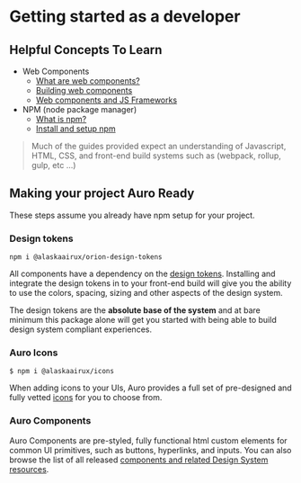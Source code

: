 # Getting started as a developer

## Helpful Concepts To Learn

* Web Components
    * [What are web components?](https://www.webcomponents.org/introduction)
    * [Building web components](https://developers.google.com/web/fundamentals/web-components)
    * [Web components and JS Frameworks](https://custom-elements-everywhere.com/)
* NPM (node package manager)
    * [What is npm?](https://docs.npmjs.com/about-npm/)
    * [Install and setup npm](https://docs.npmjs.com/downloading-and-installing-node-js-and-npm)

> Much of the guides provided expect an understanding of Javascript, HTML, CSS, and front-end build systems such as (webpack, rollup, gulp, etc ...)

## Making your project Auro Ready

These steps assume you already have npm setup for your project.

### Design tokens

```
npm i @alaskaairux/orion-design-tokens
```

All components have a dependency on the [design tokens](/designTokens/tokens). Installing and integrate the design tokens in to your front-end build will give you the ability to use the colors, spacing, sizing and other aspects of the design system.

The design tokens are the **absolute base of the system** and at bare minimum this package alone will get you started with being able to build design system compliant experiences.

### Auro Icons

```
$ npm i @alaskaairux/icons
```

When adding icons to your UIs, Auro provides a full set of pre-designed and fully vetted [icons](/icons) for you to choose from.

### Auro Components

Auro Components are pre-styled, fully functional html custom elements for common UI primitives, such as buttons, hyperlinks, and inputs. You can also browse the list of all released [components and related Design System resources](/docs/components).
